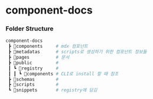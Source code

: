 # component-docs

### Folder Structure

```sh
component-docs
 ┣ 📂components     # mdx 컴포넌트
 ┣ 📂metadatas      # scripts로 생성하기 위한 컴포넌트 정보들
 ┣ 📂pages          # 문서
 ┣ 📂public         # 
 ┃ ┗ 📂registry     #
 ┃ ┃ ┗ 📂components # CLI로 install 할 때 참조
 ┣ 📂schemas        #
 ┣ 📂scripts        #
 ┗ 📂snippets       # registry에 담김
```
